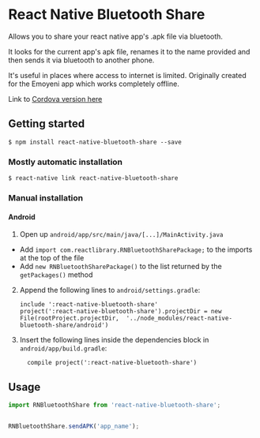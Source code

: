 
# React Native Bluetooth Share

Allows you to share your react native app's .apk file via bluetooth.

It looks for the current app's apk file, renames it to the name provided and then sends it via bluetooth to another phone.

It's useful in places where access to internet is limited. Originally created for the Emoyeni app which works completely offline.

Link to [Cordova version here](https://github.com/Nicolaidavies/cordova-plugin-bluetooth-app-share)

## Getting started

`$ npm install react-native-bluetooth-share --save`

### Mostly automatic installation

`$ react-native link react-native-bluetooth-share`

### Manual installation

#### Android

1. Open up `android/app/src/main/java/[...]/MainActivity.java`
  - Add `import com.reactlibrary.RNBluetoothSharePackage;` to the imports at the top of the file
  - Add `new RNBluetoothSharePackage()` to the list returned by the `getPackages()` method
2. Append the following lines to `android/settings.gradle`:
  	```
  	include ':react-native-bluetooth-share'
  	project(':react-native-bluetooth-share').projectDir = new File(rootProject.projectDir, 	'../node_modules/react-native-bluetooth-share/android')
  	```
3. Insert the following lines inside the dependencies block in `android/app/build.gradle`:
  	```
      compile project(':react-native-bluetooth-share')
  	```

## Usage
```javascript
import RNBluetoothShare from 'react-native-bluetooth-share';


RNBluetoothShare.sendAPK('app_name');
```
  